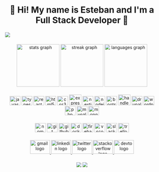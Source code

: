 <h1 align="center">👋 Hi! My name is Esteban and I'm a Full Stack Developer 🚀</h1>

###

<img src="https://i.ibb.co/qY10rdq/eOBanner.png" />

###

<div align="center">
  <img src="https://github-readme-stats.vercel.app/api?username=eOrrego&hide_title=false&hide_rank=false&show_icons=true&include_all_commits=true&count_private=true&disable_animations=false&theme=chartreuse-dark&locale=en&hide_border=true" height="140" alt="stats graph"  />
  <img src="https://streak-stats.demolab.com?user=eOrrego&locale=en&mode=weekly&theme=chartreuse-dark&hide_border=true&border_radius=0" height="140" alt="streak graph"  />
  <img src="https://github-readme-stats.vercel.app/api/top-langs?username=eOrrego&locale=en&hide_title=true&layout=compact&card_width=320&langs_count=6&theme=chartreuse-dark&hide_border=true" height="140" alt="languages graph"  />
</div>

###

<div align="center">
  <img src="https://cdn.jsdelivr.net/gh/devicons/devicon/icons/javascript/javascript-original.svg" height="30" width="35" alt="javascript logo"  />
  <img src="https://cdn.jsdelivr.net/gh/devicons/devicon/icons/typescript/typescript-plain.svg" height="30" width="35" alt="typescript logo"  />
  <img src="https://cdn.jsdelivr.net/gh/devicons/devicon/icons/react/react-original.svg" height="30" width="35" alt="react logo"  />
  <img src="https://cdn.jsdelivr.net/gh/devicons/devicon/icons/html5/html5-plain.svg" height="30" width="35" alt="html5 logo"  />
  <img src="https://cdn.jsdelivr.net/gh/devicons/devicon/icons/css3/css3-plain.svg" height="30" width="35" alt="css3 logo"  />
  <img src="https://cdn.jsdelivr.net/gh/devicons/devicon/icons/express/express-original.svg" height="35" width="40" alt="express logo"  />
  <img src="https://cdn.jsdelivr.net/gh/devicons/devicon/icons/nextjs/nextjs-line.svg" height="30" width="35" alt="nextjs logo"  />
  <img src="https://cdn.jsdelivr.net/gh/devicons/devicon/icons/nodejs/nodejs-original.svg" height="30" width="35" alt="nodejs logo"  />
  <img src="https://cdn.jsdelivr.net/gh/devicons/devicon/icons/bootstrap/bootstrap-plain.svg" height="30" width="35" alt="bootstrap logo"  />
  <img src="https://cdn.jsdelivr.net/gh/devicons/devicon/icons/handlebars/handlebars-original.svg" height="35" width="40" alt="handlebars logo"  />
  <img src="https://cdn.jsdelivr.net/gh/devicons/devicon/icons/drupal/drupal-original.svg" height="30" width="35" alt="drupal logo"  />
  <img src="https://cdn.jsdelivr.net/gh/devicons/devicon/icons/wordpress/wordpress-plain.svg" height="30" width="35" alt="wordpress logo"  />
  <img src="https://cdn.jsdelivr.net/gh/devicons/devicon/icons/php/php-plain.svg" height="30" width="35" alt="php logo"  />
  <img src="https://cdn.jsdelivr.net/gh/devicons/devicon/icons/mysql/mysql-original.svg" height="30" width="35" alt="mysql logo"  />
  <img src="https://cdn.jsdelivr.net/gh/devicons/devicon/icons/mongodb/mongodb-plain.svg" height="30" width="35" alt="mongodb logo"  />
</div>

###

<div align="center">
  <img src="https://cdn.jsdelivr.net/gh/devicons/devicon/icons/npm/npm-original-wordmark.svg" height="30" width="35" alt="npm logo"  />
  <img src="https://cdn.jsdelivr.net/gh/devicons/devicon/icons/git/git-original.svg" height="30" width="35" alt="git logo"  />
  <img src="https://cdn.jsdelivr.net/gh/devicons/devicon/icons/github/github-original.svg" height="30" width="35" alt="github logo"  />
  <img src="https://cdn.jsdelivr.net/gh/devicons/devicon/icons/docker/docker-plain.svg" height="30" width="35" alt="docker logo"  />
  <img src="https://cdn.jsdelivr.net/gh/devicons/devicon/icons/firebase/firebase-plain.svg" height="30" width="35" alt="firebase logo"  />
  <img src="https://cdn.jsdelivr.net/gh/devicons/devicon/icons/vscode/vscode-original.svg" height="30" width="35" alt="vscode logo"  />
  <img src="https://cdn.jsdelivr.net/gh/devicons/devicon/icons/slack/slack-original.svg" height="30" width="35" alt="slack logo"  />
  <img src="https://cdn.jsdelivr.net/gh/devicons/devicon/icons/trello/trello-plain.svg" height="30" width="35" alt="trello logo"  />
</div>

###

<div align="center">
  <a href="https://mail.google.com/mail/u/orregoe@gmail.com" target="_blank">
    <img src="https://raw.githubusercontent.com/maurodesouza/profile-readme-generator/master/src/assets/icons/social/gmail/default.svg" width="65" height="45" alt="gmail logo"  />
  </a>
  <a href="https://www.linkedin.com/in/orregoe/" target="_blank">
    <img src="https://raw.githubusercontent.com/maurodesouza/profile-readme-generator/master/src/assets/icons/social/linkedin/default.svg" width="65" height="45" alt="linkedin logo"  />
  </a>
  <a href="https://twitter.com/EstebanOrrego" target="_blank">
    <img src="https://raw.githubusercontent.com/maurodesouza/profile-readme-generator/master/src/assets/icons/social/twitter/default.svg" width="65" height="45" alt="twitter logo"  />
  </a>
    <a href="https://stackoverflow.com/users/2463387/orregoe" target="_blank">
    <img src="https://raw.githubusercontent.com/rahuldkjain/github-profile-readme-generator/master/src/images/icons/Social/stack-overflow.svg" width="65" height="45"
  alt="stackoverflow logo" />
  </a>
  <a href="https://dev.to/orregoe" target="_blank">
    <img src="https://raw.githubusercontent.com/rahuldkjain/github-profile-readme-generator/master/src/images/icons/Social/devto.svg" width="65" height="45"
  alt="devto logo" />
  </a>
</div>

###

<div align="center">
            <a href="https://paypal.me/orregoe" target="_blank" style="display: inline-block;">
                <img
                    src="https://img.shields.io/badge/Donate-PayPal-blue.svg?style=flat-square&logo=paypal" 
                    align="center"
                />
            </a>
            <a href="https://www.buymeacoffee.com/orregoe" target="_blank" style="display: inline-block;">
                <img
                    src="https://img.shields.io/badge/Donate-Buy%20Me%20A%20Coffee-orange.svg?style=flat-square&logo=buymeacoffee" 
                    align="center"
                />
            </a>
</div>
